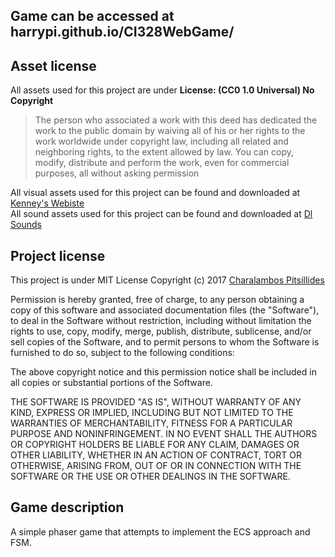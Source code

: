 ## Game can be accessed at harrypi.github.io/CI328WebGame/
## Asset license
All assets used for this project are under **License: (CC0 1.0 Universal) No Copyright**
>The person who associated a work with this deed has dedicated the work to the public domain by waiving all of his or her rights to the work worldwide under copyright law, including all related and neighboring rights, to the extent allowed by law.
>You can copy, modify, distribute and perform the work, even for commercial purposes, all without asking permission
 
All visual assets used for this project can be found and downloaded at [Kenney's Webiste](https://kenney.nl)
<br>All sound assets used for this project can be found and downloaded at [Dl Sounds](https://www.dl-sounds.com)
## Project license
This project is under MIT License
Copyright (c) 2017 [Charalambos Pitsillides](harryspitsillides@hotmail.com)

Permission is hereby granted, free of charge, to any person obtaining a copy
of this software and associated documentation files (the "Software"), to deal
in the Software without restriction, including without limitation the rights
to use, copy, modify, merge, publish, distribute, sublicense, and/or sell
copies of the Software, and to permit persons to whom the Software is
furnished to do so, subject to the following conditions:

The above copyright notice and this permission notice shall be included in all
copies or substantial portions of the Software.

THE SOFTWARE IS PROVIDED "AS IS", WITHOUT WARRANTY OF ANY KIND, EXPRESS OR
IMPLIED, INCLUDING BUT NOT LIMITED TO THE WARRANTIES OF MERCHANTABILITY,
FITNESS FOR A PARTICULAR PURPOSE AND NONINFRINGEMENT. IN NO EVENT SHALL THE
AUTHORS OR COPYRIGHT HOLDERS BE LIABLE FOR ANY CLAIM, DAMAGES OR OTHER
LIABILITY, WHETHER IN AN ACTION OF CONTRACT, TORT OR OTHERWISE, ARISING FROM,
OUT OF OR IN CONNECTION WITH THE SOFTWARE OR THE USE OR OTHER DEALINGS IN THE
SOFTWARE.

## Game description
A simple phaser game that attempts to implement the ECS approach and FSM.
